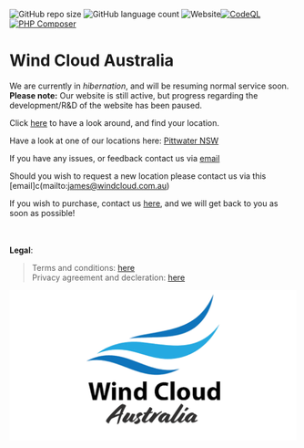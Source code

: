 ![GitHub repo size](https://img.shields.io/github/repo-size/windcloudaustralia/windcloud?color=blue&style=flat-square) ![GitHub language count](https://img.shields.io/github/languages/count/windcloudaustralia/windcloud?style=flat-square) ![Website](https://img.shields.io/website?down_color=red&down_message=offline&label=website%20staus&style=flat-square&up_color=green&up_message=online&url=https%3A%2F%2Fwindcloud.com.au)[![CodeQL](https://github.com/windcloudaustralia/windcloud/actions/workflows/codeql-analysis.yml/badge.svg)](https://github.com/windcloudaustralia/windcloud/actions/workflows/codeql-analysis.yml)[![PHP Composer](https://github.com/windcloudaustralia/windcloud/actions/workflows/php.yml/badge.svg)](https://github.com/windcloudaustralia/windcloud/actions/workflows/php.yml)
# Wind Cloud Australia

We are currently in *hibernation*, and will be resuming normal service soon. <br>
**Please note:** Our website is still active, but progress regarding the development/R&D of the website has been paused.

Click [here](https://windcloud.com.au) to have a look around, and find your location. 
<br>

Have a look at one of our locations here: [Pittwater NSW](https://windcloud.com.au/pittwater)

If you have any issues, or feedback contact us via [email](mailto:hello@windcloud.com.au)

Should you wish to request a new location please contact us via this [email]c(mailto:james@windcloud.com.au)

If you wish to purchase, contact us [here](https://windcloud.com.au/purchase/), and we will get back to you as soon as possible!

<br><br>
**Legal**: 

> Terms and conditions: [here](https://windcloud.com.au/terms/) <br>
> Privacy agreement and decleration: [here](https://windcloud.com.au/privacy)

![Logo](imgs/banner.png)
